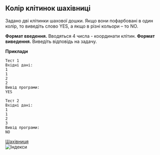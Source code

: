 ## Колір клітинок шахівниці
Задано дві клітинки шахової дошки. Якщо вони пофарбовані в один колір, то виведіть слово YES, 
а якщо в різні кольори – то NO.

**Формат введення.** Вводяться 4 числа - координати клітин.
**Формат виведення.** Виведіть відповідь на задачу.

**Приклади**
```
Тест 1
Вхідні дані:
1
1
2
2
Вивід програми:
YES

Тест 2
Вхідні дані:
1
1
2
3
Вивід програми:
NO
```
[Шахівниця](https://docs.google.com/spreadsheets/d/1BlYZ4MH939x26Eou_sVsNuuPYN7tRYJ4avbaTmJrgX0/edit?gid=0#gid=0)  
![Індекси](https://drive.google.com/file/d/1FTPAZqhPECXvzQ4mSyOZq7ghXMIRkgnF/view) 
